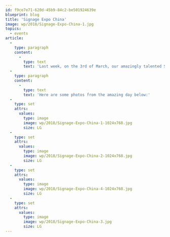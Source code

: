 ```yaml
---
id: f9ce7e71-620d-45b9-84c2-be501924639e
blueprint: blog
title: 'Signage Expo China'
image: wp/2018/Signage-Expo-China-1.jpg
topics:
  - events
article:
  -
    type: paragraph
    content:
      -
        type: text
        text: 'Last week, on the 3rd of March, our amazingly talented Sales and Design team from our China office were able to participate in the 2018 Signage Expo at Guangzhou. The event inspired us with ideas to constantly improve our products and learn more about the increasingly relevant digital signage industry.'
  -
    type: paragraph
    content:
      -
        type: text
        text: 'Here are some photos from the amazing day below:'
  -
    type: set
    attrs:
      values:
        type: image
        image: wp/2018/Signage-Expo-China-1-1024x768.jpg
        size: LG
  -
    type: set
    attrs:
      values:
        type: image
        image: wp/2018/Signage-Expo-China-2-1024x768.jpg
        size: LG
  -
    type: set
    attrs:
      values:
        type: image
        image: wp/2018/Signage-Expo-China-4-1024x768.jpg
        size: LG
  -
    type: set
    attrs:
      values:
        type: image
        image: wp/2018/Signage-Expo-China-3.jpg
        size: LG
---
```


